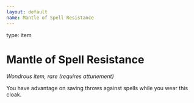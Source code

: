 ```yaml
---
layout: default
name: Mantle of Spell Resistance
---
```

type: item

# Mantle of Spell Resistance 
_Wondrous item, rare (requires attunement)_ 

You have advantage on saving throws against spells while you wear this cloak. 